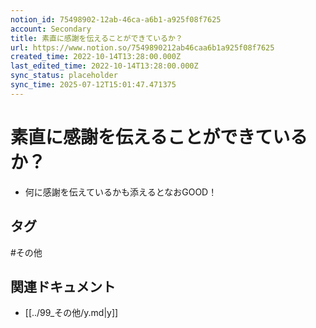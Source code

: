 ```yaml
---
notion_id: 75498902-12ab-46ca-a6b1-a925f08f7625
account: Secondary
title: 素直に感謝を伝えることができているか？
url: https://www.notion.so/7549890212ab46caa6b1a925f08f7625
created_time: 2022-10-14T13:28:00.000Z
last_edited_time: 2022-10-14T13:28:00.000Z
sync_status: placeholder
sync_time: 2025-07-12T15:01:47.471375
---
```

# 素直に感謝を伝えることができているか？

- 何に感謝を伝えているかも添えるとなおGOOD！

## タグ

#その他 

## 関連ドキュメント

- [[../99_その他/y.md|y]]
